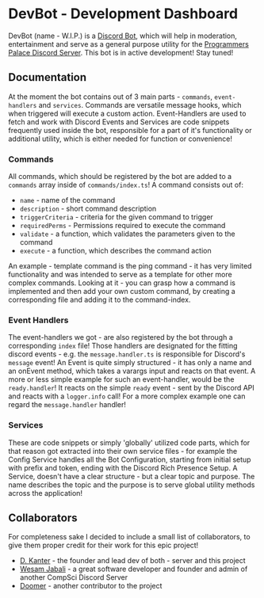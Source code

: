 # DevBot - Development Dashboard
DevBot (name - W.I.P.) is a [Discord Bot](https://discord.com/developers/docs/intro#bots-and-apps), which will help in
moderation, entertainment and serve as a general purpose utility for the [Programmers Palace Discord Server](http://www.programmerspalace.com).
This bot is in active development! Stay tuned!

## Documentation
At the moment the bot contains out of 3 main parts - `commands`, `event-handlers` and `services`. Commands are versatile
message hooks, which when triggered will execute a custom action. Event-Handlers are used to fetch and work with Discord
Events and Services are code snippets frequently used inside the bot, responsible for a part of it's functionality or
additional utility, which is either needed for function or convenience!

### Commands
All commands, which should be registered by the bot are added to a `commands` array inside of `commands/index.ts`!
A command consists out of:
- `name` - name of the command
- `description` - short command description
- `triggerCriteria` - criteria for the given command to trigger
- `requiredPerms` - Permissions required to execute the command
- `validate` - a function, which validates the parameters given to the command
- `execute` - a function, which describes the command action

An example - template command is the ping command - it has very limited functionality and was intended to serve as a
template for other more complex commands. Looking at it - you can grasp how a command is implemented and then add your
own custom command, by creating a corresponding file and adding it to the command-index.

### Event Handlers
The event-handlers we got - are also registered by the bot through a corresponding `index` file! Those handlers are
designated for the fitting discord events - e.g. the `message.handler.ts` is responsible for Discord's `message` event!
An Event is quite simply structured - it has only a name and an onEvent method, which takes a varargs input and reacts
on that event. A more or less simple example for such an event-handler, would be the `ready.handler`! It reacts on the
simple `ready` event - sent by the Discord API and reacts with a `logger.info` call! For a more complex example one can
regard the `message.handler` handler!

### Services
These are code snippets or simply 'globally' utilized code parts, which for that reason got extracted into their own
service files - for example the Config Service handles all the Bot Configuration, starting from initial setup with
prefix and token, ending with the Discord Rich Presence Setup. A Service, doesn't have a clear structure - but a clear
topic and purpose. The name describes the topic and the purpose is to serve global utility methods across the application!

## Collaborators
For completeness sake I decided to include a small list of collaborators, to give them proper credit for their
work for this epic project!
- [D. Kanter](https://github.com/dkantereivin) - the founder and lead dev of both - server and this project
- [Wesam Jabali](https://github.com/wesamjabali) - a great software developer and founder and admin of another CompSci Discord Server
- [Doomer](https://github.com/QueenOfDoom/) - another contributor to the project
